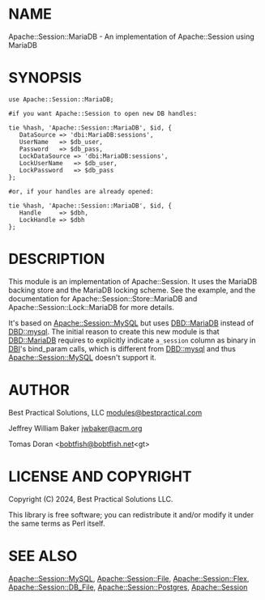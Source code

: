 # NAME

Apache::Session::MariaDB - An implementation of Apache::Session using MariaDB

# SYNOPSIS

    use Apache::Session::MariaDB;

    #if you want Apache::Session to open new DB handles:

    tie %hash, 'Apache::Session::MariaDB', $id, {
       DataSource => 'dbi:MariaDB:sessions',
       UserName   => $db_user,
       Password   => $db_pass,
       LockDataSource => 'dbi:MariaDB:sessions',
       LockUserName   => $db_user,
       LockPassword   => $db_pass
    };

    #or, if your handles are already opened:

    tie %hash, 'Apache::Session::MariaDB', $id, {
       Handle     => $dbh,
       LockHandle => $dbh
    };

# DESCRIPTION

This module is an implementation of Apache::Session. It uses the
MariaDB backing store and the MariaDB locking scheme. See the example,
and the documentation for Apache::Session::Store::MariaDB and
Apache::Session::Lock::MariaDB for more details.

It's based on [Apache::Session::MySQL](https://metacpan.org/pod/Apache%3A%3ASession%3A%3AMySQL) but uses [DBD::MariaDB](https://metacpan.org/pod/DBD%3A%3AMariaDB) instead
of [DBD::mysql](https://metacpan.org/pod/DBD%3A%3Amysql). The initial reason to create this new module is that
[DBD::MariaDB](https://metacpan.org/pod/DBD%3A%3AMariaDB) requires to explicitly indicate `a_session` column as
binary in [DBI](https://metacpan.org/pod/DBI)'s bind\_param calls, which is different from [DBD::mysql](https://metacpan.org/pod/DBD%3A%3Amysql)
and thus [Apache::Session::MySQL](https://metacpan.org/pod/Apache%3A%3ASession%3A%3AMySQL) doesn't support it.

# AUTHOR

Best Practical Solutions, LLC <modules@bestpractical.com>

Jeffrey William Baker <jwbaker@acm.org>

Tomas Doran &lt;bobtfish@bobtfish.net&lt;gt>

# LICENSE AND COPYRIGHT

Copyright (C) 2024, Best Practical Solutions LLC.

This library is free software; you can redistribute it and/or modify it
under the same terms as Perl itself.

# SEE ALSO

[Apache::Session::MySQL](https://metacpan.org/pod/Apache%3A%3ASession%3A%3AMySQL), [Apache::Session::File](https://metacpan.org/pod/Apache%3A%3ASession%3A%3AFile), [Apache::Session::Flex](https://metacpan.org/pod/Apache%3A%3ASession%3A%3AFlex),
[Apache::Session::DB\_File](https://metacpan.org/pod/Apache%3A%3ASession%3A%3ADB_File), [Apache::Session::Postgres](https://metacpan.org/pod/Apache%3A%3ASession%3A%3APostgres), [Apache::Session](https://metacpan.org/pod/Apache%3A%3ASession)
